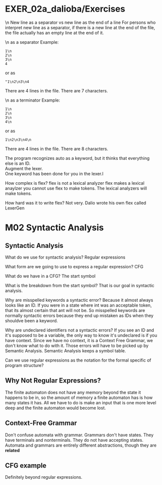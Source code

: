 # EXER_02a_dalioba/Exercises


\n
New line as a separator vs new line as the end of a line
For persons who interpret new line as a separator, if there is a new line at the end of the file, the file actually has an empty line at the end of it.

\n as a separator 
Example:
```
1\n
2\n
3\n
4
```
or as 
```
"1\n2\n3\n4
```
There are 4 lines in the file. There are 7 characters.

\n as a terminator
Example:  
```
1\n
2\n
3\n
4\n
```
or as 
```
1\n2\n3\n4\n
```
There are 4 lines in the file. There are 8 characters.

The program recognizes auto as a keyword, but it thinks that everything else is an ID.  
Augment the lexer.  
One keyword has been done for you in the lexer.l 

How complex is flex?
flex is not a lexical analyzer
flex makes a lexical anaylzer
you cannot use flex to make tokens.
The lexical analyzers will make tokens.

How hard was it to write flex?
Not very. Dalio wrote his own flex called LexerGen

# M02 Syntactic Analysis  
## Syntactic Analysis
What do we use for syntactic analysis?
Regular expressions

What form are we going to use to express a regular expression?
CFG

What do we have in a CFG?
The start symbol

What is the breakdown from the start symbol? That is our goal in syntactic analysis.

Why are misspelled keywords a syntactic error? Because it almost always looks like an ID. 
If you were in a state where int was an acceptable token, that its almost certain that ant will not be. 
So misspelled keywords are normally syntactic errors because they end up mistaken as IDs when they shouldve been a keyword.

Why are undeclared identifiers not a syntactic errors?
If you see an ID and it's supposed to be a variable, the only way to know it's undeclared is if you have context.
Since we have no context, it is a Context Free Grammar, we don't know what to do with it. 
Those errors will have to be picked up by Semantic Analysis.
Semantic Analysis keeps a symbol table.

Can we use regular expressions as the notation for the formal specific of program structure?

## Why Not Regular Expressions?  
The finite automaton does not have any memory beyond the state it happens to be in, so the amount of memory a finite automaton has is how many states it has. 
All we have to do is make an input that is one more level deep and the finite automaton would become lost.  

## Context-Free Grammar  
Don't confuse automata with grammar. Grammars don't have states. They have terminals and nonterminals. They do not have accepting states.
Automata and grammars are entirely different abstractions, though they are **related** 

## CFG example
Definitely beyond regular expressions.  

